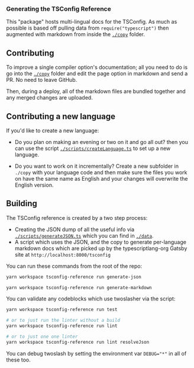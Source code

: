 ### Generating the TSConfig Reference

This "package" hosts multi-lingual docs for the TSConfig. As much as possible is based
off pulling data from `require("typescript")` then augmented with markdown from inside the
[`./copy`](./copy) folder.

## Contributing

To improve a single compiler option's documentation; all you need to do is go into the [`./copy`](./copy) folder and
edit the page option in markdown and send a PR. No need to leave GitHub.

Then, during a deploy, all of the markdown files are bundled together and any merged changes are uploaded.

## Contributing a new language

If you'd like to create a new language:

- Do you plan on making an evening or two on it and go all out? then you can use the
  script [`./scripts/createLanguage.ts`](./scripts/createLanguage.ts) to set up a new language.

- Do you want to work on it incrementally? Create a new subfolder in `./copy` with your language code and
  then make sure the files you work on have the same name as English and your changes will overwrite the English
  version.

## Building

The TSConfig reference is created by a two step process:

- Creating the JSON dump of all the useful info via [`./scripts/generateJSON.ts`](scripts/generateJSON.ts) which you can find in [`./data`](./data).
- A script which uses the JSON, and the copy to generate per-language markdown docs which are picked up by the typescriptlang-org Gatsby site at `http://localhost:8000/tsconfig`

You can run these commands from the root of the repo:

```sh
yarn workspace tsconfig-reference run generate-json

yarn workspace tsconfig-reference run generate-markdown
```

You can validate any codeblocks which use twoslasher via the script:

```sh
yarn workspace tsconfig-reference run test

# or to just run the linter without a build
yarn workspace tsconfig-reference run lint

# or to just one one linter
yarn workspace tsconfig-reference run lint resolveJson
```

You can debug twoslash by setting the environment var `DEBUG="*"` in all of these too.
